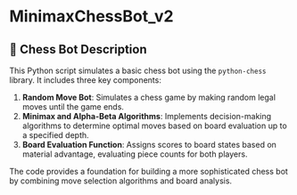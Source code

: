 # MinimaxChessBot_v2

## 🧩 Chess Bot Description

This Python script simulates a basic chess bot using the `python-chess` library. It includes three key components:

1. **Random Move Bot**: Simulates a chess game by making random legal moves until the game ends.
2. **Minimax and Alpha-Beta Algorithms**: Implements decision-making algorithms to determine optimal moves based on board evaluation up to a specified depth.
3. **Board Evaluation Function**: Assigns scores to board states based on material advantage, evaluating piece counts for both players.


The code provides a foundation for building a more sophisticated chess bot by combining move selection algorithms and board analysis.
